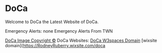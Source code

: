 # DoCa
 Welcome to DoCa the Latest Website of DoCa.

 Emergency Alerts: none
Emergency Alerts From TWN

[DoCa Image Copyright ©](https://user-images.githubusercontent.com/85325203/135105386-bc9a2c10-ffcf-40e3-8d4e-62c67699a4d9.jpg)
DoCa Websites: [DoCa W3spaces Domain](https://doca.w3spaces.com) [wixsite domain](https://RodneyRuberry.wixsite.com/doca
